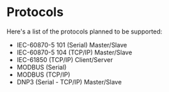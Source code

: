 # Protocols
Here's a list of the protocols planned to be supported:
* IEC-60870-5 101 (Serial) Master/Slave
* IEC-60870-5 104 (TCP/IP) Master/Slave
* IEC-61850 (TCP/IP) Client/Server
* MODBUS (Serial)
* MODBUS (TCP/IP)
* DNP3 (Serial - TCP/IP) Master/Slave